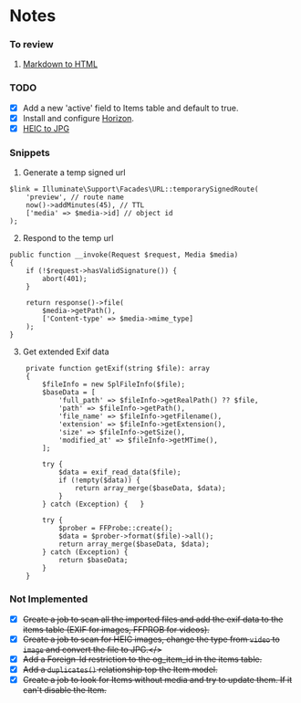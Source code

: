 # Notes

### To review
1. [Markdown to HTML](https://laravel-news.com/laravel-markdown-to-html-macro)

### TODO
- [x] Add a new 'active' field to Items table and default to true.
- [x] Install and configure [Horizon](https://laravel.com/docs/9.x/horizon).
- [x] [HEIC to JPG](https://blog.genijaho.dev/how-to-add-support-for-heic-images-with-imagemagick-in-php)

### Snippets
1. Generate a temp signed url
```
$link = Illuminate\Support\Facades\URL::temporarySignedRoute(
    'preview', // route name
    now()->addMinutes(45), // TTL
    ['media' => $media->id] // object id
);
```
2. Respond to the temp url
```
public function __invoke(Request $request, Media $media)
{
    if (!$request->hasValidSignature()) {
        abort(401);
    }

    return response()->file(
        $media->getPath(),
        ['Content-type' => $media->mime_type]
    );
}
```
3. Get extended Exif data
```
    private function getExif(string $file): array
    {
        $fileInfo = new SplFileInfo($file);
        $baseData = [
            'full_path' => $fileInfo->getRealPath() ?? $file,
            'path' => $fileInfo->getPath(),
            'file_name' => $fileInfo->getFilename(),
            'extension' => $fileInfo->getExtension(),
            'size' => $fileInfo->getSize(),
            'modified_at' => $fileInfo->getMTime(),
        ];

        try {
            $data = exif_read_data($file);
            if (!empty($data)) {
                return array_merge($baseData, $data);
            }
        } catch (Exception) {   }

        try {
            $prober = FFProbe::create();
            $data = $prober->format($file)->all();
            return array_merge($baseData, $data);
        } catch (Exception) {
            return $baseData;
        }
    }
```

### Not Implemented
- [x] <del>Create a job to scan all the imported files and add the exif data to the items table (EXIF for images, FFPROB for videos).</del>
- [x] <del>Create a job to scan for HEIC images, change the type from `video` to `image` and convert the file to JPG.</>
- [x] <del>Add a Foreign-Id restriction to the og_item_id in the items table.</dev>
- [x] <del>Add a `duplicates()` relationship top the Item model.<del>
- [x] <del>Create a job to look for Items without media and try to update them. If it can't disable the Item.</del>